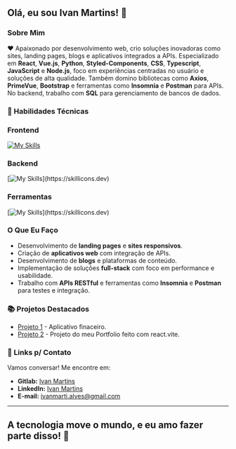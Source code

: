 ## Olá, eu sou Ivan Martins! 👋

### Sobre Mim

❤️ Apaixonado por desenvolvimento web, crio soluções inovadoras como sites, landing pages, blogs e aplicativos integrados a APIs. Especializado em **React**, **Vue.js**, **Python**, **Styled-Components**, **CSS**, **Typescript**, **JavaScript** e **Node.js**, foco em experiências centradas no usuário e soluções de alta qualidade. Também domino bibliotecas como **Axios**, **PrimeVue**, **Bootstrap** e ferramentas como **Insomnia** e **Postman** para APIs. No backend, trabalho com **SQL** para gerenciamento de bancos de dados.

### 🚀  Habilidades Técnicas

### Frontend
[![My Skills](https://skillicons.dev/icons?i=js,html,css,ts,tailwind,react,vite,vue,nuxtjs,styledcomponents)](https://skillicons.dev)

### Backend
[![My Skills](https://skillicons.dev/icons?i=nodejs,py,npm,docker,postman,postgres,)](https://skillicons.dev)


### Ferramentas
[![My Skills](https://skillicons.dev/icons?i=git,github,gitlab,notion,vscode,)](https://skillicons.dev)


### O Que Eu Faço

- Desenvolvimento de **landing pages** e **sites responsivos**.
- Criação de **aplicativos web** com integração de APIs.
- Desenvolvimento de **blogs** e plataformas de conteúdo.
- Implementação de soluções **full-stack** com foco em performance e usabilidade.
- Trabalho com **APIs RESTful** e ferramentas como **Insomnia** e **Postman** para testes e integração.

### 📚 Projetos Destacados

- [Projeto 1](https://github.com/IvanM4rtin5/DtMoney-Frontend) - Aplicativo finaceiro.
- [Projeto 2](https://portfolio-prime.netlify.app/) - Projeto do meu Portfolio feito com react.vite.

### 🔗 Links p/ Contato

Vamos conversar! Me encontre em:

- **Gitlab:** [Ivan Martins](https://gitlab.com/ivanmarti.alves)
- **LinkedIn:** [Ivan Martins](https://www.linkedin.com/in/ivan-martins-alves/)
- **E-mail:** ivanmarti.alves@gmail.com

---
**A tecnologia move o mundo, e eu amo fazer parte disso!** 🚀
---
